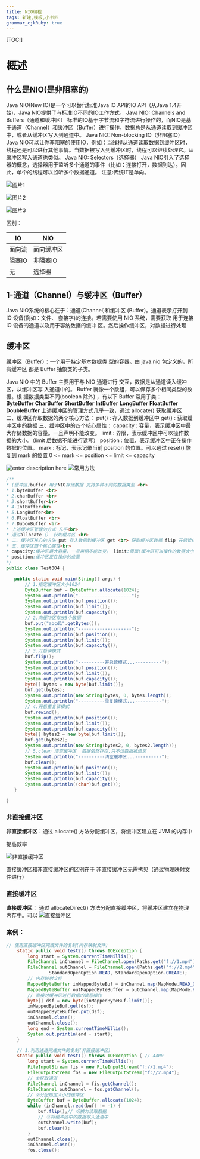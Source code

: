 ```yaml
---
title: NIO编程 
tags: 新建,模板,小书匠
grammar_cjkRuby: true
---
```



[TOC!]

# 概述
## 什么是NIO(是非阻塞的) 

Java NIO(New IO)是一个可以替代标准Java IO API的IO API（从Java 1.4开始)，Java NIO提供了与标准IO不同的IO工作方式。
Java NIO: Channels and Buffers（通道和缓冲区）
标准的IO基于字节流和字符流进行操作的，而NIO是基于通道（Channel）和缓冲区（Buffer）进行操作，数据总是从通道读取到缓冲区中，或者从缓冲区写入到通道中。
Java NIO: Non-blocking IO（非阻塞IO）
Java NIO可以让你非阻塞的使用IO，例如：当线程从通道读取数据到缓冲区时，线程还是可以进行其他事情。当数据被写入到缓冲区时，线程可以继续处理它。从缓冲区写入通道也类似。
Java NIO: Selectors（选择器）
Java NIO引入了选择器的概念，选择器用于监听多个通道的事件（比如：连接打开，数据到达）。因此，单个的线程可以监听多个数据通道。
注意:传统IT是单向。


![图片1](https://github.com/ltllml42/img/2019/10/29/1572338582395.png)


![图片2](https://github.com/ltllml42/img/2019/10/29/1572338595653.png)


![图片3](https://github.com/ltllml42/img/2019/10/29/1572338603374.png)


区别：

| IO     | NIO        |
| ------ | ---------- |
| 面向流 | 面向缓冲区 |
| 阻塞IO | 非阻塞IO   |
| 无     | 选择器     |


## 1-通道（Channel）与缓冲区（Buffer）
Java NIO系统的核心在于：通道(Channel)和缓冲区 (Buffer)。通道表示打开到 IO 设备(例如：文件、 套接字)的连接。若需要使用 NIO 系统，需要获取 用于连接 IO 设备的通道以及用于容纳数据的缓冲 区。然后操作缓冲区，对数据进行处理

## 缓冲区

缓冲区（Buffer）：一个用于特定基本数据类 型的容器。由 java.nio 包定义的，所有缓冲区 都是 Buffer 抽象类的子类。

Java NIO 中的 Buffer 主要用于与 NIO 通道进行 交互，数据是从通道读入缓冲区，从缓冲区写
入通道中的。
Buffer 就像一个数组，可以保存多个相同类型的数据。根 据数据类型不同(boolean 除外) ，有以下 Buffer 常用子类：  
**ByteBuffer** 
**CharBuffer** 
**ShortBuffer** 
**IntBuffer** 
**LongBuffer** 
**FloatBuffer** 
**DoubleBuffer** 
 上述缓冲区的管理方式几乎一致，通过 allocate() 获取缓冲区
二、缓冲区存取数据的两个核心方法：
put() : 存入数据到缓冲区中
get() : 获取缓冲区中的数据
三、缓冲区中的四个核心属性：
capacity : 容量，表示缓冲区中最大存储数据的容量。一旦声明不能改变。
limit : 界限，表示缓冲区中可以操作数据的大小。（limit 后数据不能进行读写）
position : 位置，表示缓冲区中正在操作数据的位置。
mark : 标记，表示记录当前 position 的位置。可以通过 reset() 恢复到 mark 的位置
 0 <= mark <= position <= limit <= capacity
 

![enter description here](https://github.com/ltllml42/img/2019/10/29/1572340634991.png)
 ![常用方法](https://github.com/ltllml42/img/2019/10/29/1572352389464.png)
 
 ```java
/**
 * (缓冲区)buffer 用于NIO存储数据 支持多种不同的数据类型 <br>
 * 1.byteBuffer <br>
 * 2.charBuffer <br>
 * 3.shortBuffer<br>
 * 4.IntBuffer<br>
 * 5.LongBuffer<br> 
 * 6.FloatBuffer <br>
 * 7.DubooBuffer <br>
 * 上述缓冲区管理的方式 几乎<br>
 * 通过allocate（） 获取缓冲区 <br>
 * 二、缓冲区核心的方法 put 存入数据到缓冲区 get <br> 获取缓冲区数据 flip 开启读模式
 * 三、缓冲区四个核心属性<br>
 * capacity:缓冲区最大容量，一旦声明不能改变。 limit:界面(缓冲区可以操作的数据大小) limit后面的数据不能读写。
 * position:缓冲区正在操作的位置
 */
public class Test004 {

	public static void main(String[] args) {
		// 1.指定缓冲区大小1024
		ByteBuffer buf = ByteBuffer.allocate(1024);
		System.out.println("--------------------");
		System.out.println(buf.position());
		System.out.println(buf.limit());
		System.out.println(buf.capacity());
		// 2.向缓冲区存放5个数据
		buf.put("abcd1".getBytes());
		System.out.println("--------------------");
		System.out.println(buf.position());
		System.out.println(buf.limit());
		System.out.println(buf.capacity());
		// 3.开启读模式
		buf.flip();
		System.out.println("----------开启读模式...----------");
		System.out.println(buf.position());
		System.out.println(buf.limit());
		System.out.println(buf.capacity());
		byte[] bytes = new byte[buf.limit()];
		buf.get(bytes);
		System.out.println(new String(bytes, 0, bytes.length));
		System.out.println("----------重复读模式...----------");
		// 4.开启重复读模式
		buf.rewind();
		System.out.println(buf.position());
		System.out.println(buf.limit());
		System.out.println(buf.capacity());
		byte[] bytes2 = new byte[buf.limit()];
		buf.get(bytes2);
		System.out.println(new String(bytes2, 0, bytes2.length));
		// 5.clean 清空缓冲区  数据依然存在,只不过数据被遗忘
		System.out.println("----------清空缓冲区...----------");
		buf.clear();
		System.out.println(buf.position());
		System.out.println(buf.limit());
		System.out.println(buf.capacity());
		System.out.println((char)buf.get());
	}

}

```
 

### 非直接缓冲区


 **非直接缓冲区**：通过 allocate() 方法分配缓冲区，将缓冲区建立在 JVM 的内存中
 


提高效率
 
![非直接缓冲区](https://github.com/ltllml42/img/2019/10/29/1572352552568.png)

直接缓冲区和非直接缓冲区的区别在于 非直接缓冲区无需拷贝（通过物理映射文件进行）
### 直接缓冲区
 **直接缓冲区**：
 通过 allocateDirect() 方法分配直接缓冲区，将缓冲区建立在物理内存中。可以
![直接缓冲区](https://github.com/ltllml42/img/2019/10/29/1572352560939.png)




### 案例：
```java
// 使用直接缓冲区完成文件的复制(内存映射文件)
	static public void test2() throws IOException {
		long start = System.currentTimeMillis();
		FileChannel inChannel = FileChannel.open(Paths.get("f://1.mp4"), StandardOpenOption.READ);
		FileChannel outChannel = FileChannel.open(Paths.get("f://2.mp4"), StandardOpenOption.WRITE,
				StandardOpenOption.READ, StandardOpenOption.CREATE);
		// 内存映射文件
		MappedByteBuffer inMappedByteBuf = inChannel.map(MapMode.READ_ONLY, 0, inChannel.size());
		MappedByteBuffer outMappedByteBuffer = outChannel.map(MapMode.READ_WRITE, 0, inChannel.size());
		// 直接对缓冲区进行数据的读写操作
		byte[] dsf = new byte[inMappedByteBuf.limit()];
		inMappedByteBuf.get(dsf);
		outMappedByteBuffer.put(dsf);
		inChannel.close();
		outChannel.close();
		long end = System.currentTimeMillis();
		System.out.println(end - start);
	}

	// 1.利用通道完成文件的复制(非直接缓冲区)
	static public void test1() throws IOException { // 4400
		long start = System.currentTimeMillis();
		FileInputStream fis = new FileInputStream("f://1.mp4");
		FileOutputStream fos = new FileOutputStream("f://2.mp4");
		// ①获取通道
		FileChannel inChannel = fis.getChannel();
		FileChannel outChannel = fos.getChannel();
		// ②分配指定大小的缓冲区
		ByteBuffer buf = ByteBuffer.allocate(1024);
		while (inChannel.read(buf) != -1) {
			buf.flip();// 切换为读取数据
			// ③将缓冲区中的数据写入通道中
			outChannel.write(buf);
			buf.clear();
		}
		outChannel.close();
		inChannel.close();
		fos.close();

```